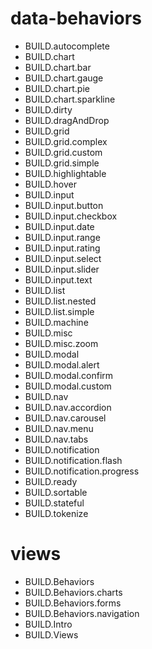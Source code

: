 <h1>data-behaviors</h1><ul><li>BUILD.autocomplete</li><li>BUILD.chart</li><li>BUILD.chart.bar</li><li>BUILD.chart.gauge</li><li>BUILD.chart.pie</li><li>BUILD.chart.sparkline</li><li>BUILD.dirty</li><li>BUILD.dragAndDrop</li><li>BUILD.grid</li><li>BUILD.grid.complex</li><li>BUILD.grid.custom</li><li>BUILD.grid.simple</li><li>BUILD.highlightable</li><li>BUILD.hover</li><li>BUILD.input</li><li>BUILD.input.button</li><li>BUILD.input.checkbox</li><li>BUILD.input.date</li><li>BUILD.input.range</li><li>BUILD.input.rating</li><li>BUILD.input.select</li><li>BUILD.input.slider</li><li>BUILD.input.text</li><li>BUILD.list</li><li>BUILD.list.nested</li><li>BUILD.list.simple</li><li>BUILD.machine</li><li>BUILD.misc</li><li>BUILD.misc.zoom</li><li>BUILD.modal</li><li>BUILD.modal.alert</li><li>BUILD.modal.confirm</li><li>BUILD.modal.custom</li><li>BUILD.nav</li><li>BUILD.nav.accordion</li><li>BUILD.nav.carousel</li><li>BUILD.nav.menu</li><li>BUILD.nav.tabs</li><li>BUILD.notification</li><li>BUILD.notification.flash</li><li>BUILD.notification.progress</li><li>BUILD.ready</li><li>BUILD.sortable</li><li>BUILD.stateful</li><li>BUILD.tokenize</li></ul><h1>views</h1><ul><li>BUILD.Behaviors</li><li>BUILD.Behaviors.charts</li><li>BUILD.Behaviors.forms</li><li>BUILD.Behaviors.navigation</li><li>BUILD.Intro</li><li>BUILD.Views</li></ul>